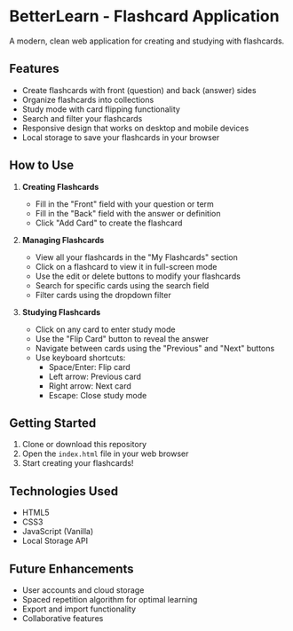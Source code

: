 # BetterLearn - Flashcard Application

A modern, clean web application for creating and studying with flashcards.

## Features

- Create flashcards with front (question) and back (answer) sides
- Organize flashcards into collections
- Study mode with card flipping functionality
- Search and filter your flashcards
- Responsive design that works on desktop and mobile devices
- Local storage to save your flashcards in your browser

## How to Use

1. **Creating Flashcards**
   - Fill in the "Front" field with your question or term
   - Fill in the "Back" field with the answer or definition
   - Click "Add Card" to create the flashcard

2. **Managing Flashcards**
   - View all your flashcards in the "My Flashcards" section
   - Click on a flashcard to view it in full-screen mode
   - Use the edit or delete buttons to modify your flashcards
   - Search for specific cards using the search field
   - Filter cards using the dropdown filter

3. **Studying Flashcards**
   - Click on any card to enter study mode
   - Use the "Flip Card" button to reveal the answer
   - Navigate between cards using the "Previous" and "Next" buttons
   - Use keyboard shortcuts:
     - Space/Enter: Flip card
     - Left arrow: Previous card
     - Right arrow: Next card
     - Escape: Close study mode

## Getting Started

1. Clone or download this repository
2. Open the `index.html` file in your web browser
3. Start creating your flashcards!

## Technologies Used

- HTML5
- CSS3
- JavaScript (Vanilla)
- Local Storage API

## Future Enhancements

- User accounts and cloud storage
- Spaced repetition algorithm for optimal learning
- Export and import functionality
- Collaborative features 